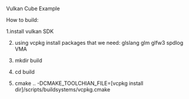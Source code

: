 Vulkan Cube Example

How to build:

1.install vulkan SDK

2. using vcpkg install packages that we need: glslang glm glfw3 spdlog VMA

3. mkdir build
   
4. cd build
  
5. cmake .. -DCMAKE_TOOLCHIAN_FILE=[vcpkg install dir]/scripts/buildsystems/vcpkg.cmake
